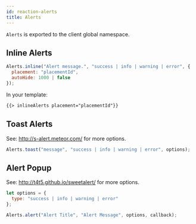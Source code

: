 ```yaml
---
id: reaction-alerts
title: Alerts
---
```

    
`Alerts` is exported to the client global namespace.

## Inline Alerts

```js
Alerts.inline("Alert message.", "success | info | warning | error", {
  placement: "placementId",
  autoHide: 1000 | false
});
```

In your template:

```html
{{> inlineAlerts placement="placementId"}}
```

## Toast Alerts

See: <http://s-alert.meteor.com/> for more options.

```js
Alerts.toast("message", "success | info | warning | error", options);
```

## Alert Popup

See: <http://t4t5.github.io/sweetalert/> for more options.

```js
let options = {
  type: "success | info | warning | error"
};

Alerts.alert("Alert Title", "Alert Message", options, callback);
```
